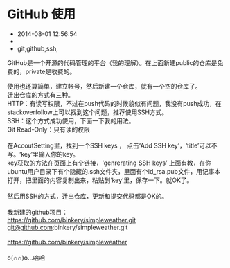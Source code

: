 # GitHub 使用
- 2014-08-01 12:56:54
- 
- git,github,ssh,

GitHub是一个开源的代码管理的平台（我的理解）。在上面新建public的仓库是免费的，private是收费的。<div>使用也还算简单，建立帐号，然后新建一个仓库，就有一个空的仓库了。</div><div>迁出仓库的方式有三种。</div><div>HTTP：有读写权限，不过在push代码的时候貌似有问题，我没有push成功，在stackoverfollow上可以找到这个问题，推荐使用SSH方式。</div><div>SSH：这个方式成功使用，下面一下我的用法。</div><div>Git Read-Only：只有读的权限</div><div><br /></div><div>在AccoutSetting里，找到一个SSH keys ， 点击‘Add SSH key’，‘title’可以不写。‘key’里输入你的key。</div><div>key获取的方法在页面上有个链接，‘genrerating SSH keys’ 上面有教，在你ubuntu用户目录下有个隐藏的.ssh文件夹，里面有个id_rsa.pub文件，用记事本打开，把里面的内容复制出来，粘贴到‘key’里，保存一下。就OK了。</div><div><br /></div><div>然后用SSH的方式，迁出仓库，更新和提交代码都是OK的。</div><div><br /></div><div>我新建的github项目：</div><div>https://github.com/binkery/simpleweather.git</div><div>git@github.com:binkery/simpleweather.git</div><div><br /></div><div><a href="https://github.com/binkery/simpleweather">https://github.com/binkery/simpleweather</a></div><div><br /></div><div>o(∩∩)o...哈哈</div>